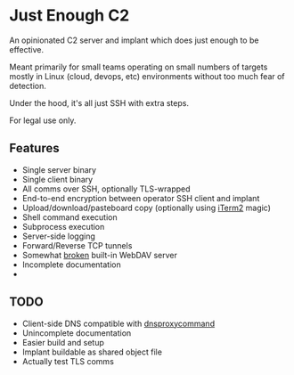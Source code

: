 Just Enough C2
==============
An opinionated C2 server and implant which does just enough to be effective.

Meant primarily for small teams operating on small numbers of targets mostly
in Linux (cloud, devops, etc) environments without too much fear of detection.

Under the hood, it's all just SSH with extra steps.

For legal use only.

Features
--------
- Single server binary
- Single client binary
- All comms over SSH, optionally TLS-wrapped
- End-to-end encryption between operator SSH client and implant
- Upload/download/pasteboard copy (optionally using [iTerm2](https://iterm2.com) magic)
- Shell command execution
- Subprocess execution
- Server-side logging
- Forward/Reverse TCP tunnels
- Somewhat
  [broken](https://github.com/golang/go/issues?q=is%3Aissue+is%3Aopen+x%2Fnet%2Fwebdav+)
  built-in WebDAV server
- Incomplete documentation
-

TODO
----
- Client-side DNS compatible with
  [dnsproxycommand](https://github.com/magisterquis/dnsproxycommand)
- Unincomplete documentation
- Easier build and setup
- Implant buildable as shared object file
- Actually test TLS comms
